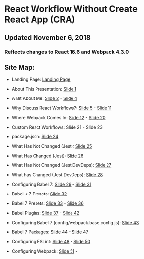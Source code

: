 # React Workflow Without Create React App (CRA)

## Updated November 6, 2018

### Reflects changes to React 16.6 and Webpack 4.3.0

## Site Map:

+ Landing Page: [Landing Page](https://interglobalmedia.github.io/react-workflow-updated-2018/#/)

+ About This Presentation: [Slide 1](https://interglobalmedia.github.io/react-workflow-updated-2018/#/1)

+ A Bit About Me: [Slide 2](https://interglobalmedia.github.io/react-workflow-updated-2018/#/2) - [Slide 4](https://interglobalmedia.github.io/react-workflow-updated-2018/#/4)

+ Why Discuss React Workflows?: [Slide 5](https://interglobalmedia.github.io/react-workflow-updated-2018/#/5) - [Slide 11](https://interglobalmedia.github.io/react-workflow-updated-2018/#/11)

+ Where Webpack Comes In: [Slide 12](https://interglobalmedia.github.io/react-workflow-updated-2018/#/12) - [Slide 20](https://interglobalmedia.github.io/react-workflow-updated-2018/#/20)

+ Custom React Workflows: [Slide 21](https://interglobalmedia.github.io/react-workflow-updated-2018/#/21) - [Slide 23](https://interglobalmedia.github.io/react-workflow-updated-2018/#/23)

+ package.json: [Slide 24](https://interglobalmedia.github.io/react-workflow-updated-2018/#/24)

+ What Has Not Changed (Jest): [Slide 25](https://interglobalmedia.github.io/react-workflow-updated-2018/#/25)

+ What Has Changed (Jest): [Slide 26](https://interglobalmedia.github.io/react-workflow-updated-2018/#/26)

+ What Has Not Changed (Jest DevDeps): [Slide 27](https://interglobalmedia.github.io/react-workflow-updated-2018/#/27)

+ What has Changed (Jest DevDeps): [Slide 28](https://interglobalmedia.github.io/react-workflow-updated-2018/#/28)

+ Configuring Babel 7: [Slide 29](https://interglobalmedia.github.io/react-workflow-updated-2018/#/29) -  [Slide 31](https://interglobalmedia.github.io/react-workflow-updated-2018/#/31)

+ Babel < 7 Presets: [Slide 32](https://interglobalmedia.github.io/react-workflow-updated-2018/#/32)

+ Babel 7 Presets: [Slide 33](https://interglobalmedia.github.io/react-workflow-updated-2018/#/33) - [Slide 36](https://interglobalmedia.github.io/react-workflow-updated-2018/#/36)

+ Babel Plugins: [Slide 37](https://interglobalmedia.github.io/react-workflow-updated-2018/#/37) - [Slide 42](https://interglobalmedia.github.io/react-workflow-updated-2018/#/42)

+ Configuring Babel 7 (config/webpack.base.config.js): [Slide 43](https://interglobalmedia.github.io/react-workflow-updated-2018/#/43)

+ Babel 7 Packages: [Slide 44](https://interglobalmedia.github.io/react-workflow-updated-2018/#/44) - [Slide 47](https://interglobalmedia.github.io/react-workflow-updated-2018/#/47)

+ Configuring ESLint: [Slide 48](https://interglobalmedia.github.io/react-workflow-updated-2018/#/48) - [Slide 50](https://interglobalmedia.github.io/react-workflow-updated-2018/#/50)

+ Configuring Webpack: [Slide 51](https://interglobalmedia.github.io/react-workflow-updated-2018/#/51) -



